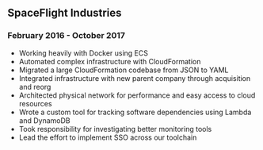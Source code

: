 ## SpaceFlight Industries
### February 2016 - October 2017
* Working heavily with Docker using ECS
* Automated complex infrastructure with CloudFormation
* Migrated a large CloudFormation codebase from JSON to YAML
* Integrated infrastructure with new parent company through acquisition and reorg
* Architected physical network for performance and easy access to cloud resources
* Wrote a custom tool for tracking software dependencies using Lambda and DynamoDB
* Took responsibility for investigating better monitoring tools
* Lead the effort to implement SSO across our toolchain
